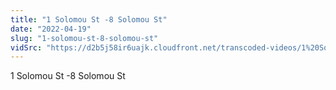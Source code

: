 ```yaml
---
title: "1 Solomou St -8 Solomou St"
date: "2022-04-19"
slug: "1-solomou-st-8-solomou-st"
vidSrc: "https://d2b5j58ir6uajk.cloudfront.net/transcoded-videos/1%20Solomou%20St%20-8%20Solomou%20St.-.mp4"
---
```


1 Solomou St -8 Solomou St
